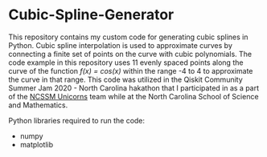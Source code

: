 # Cubic-Spline-Generator
This repository contains my custom code for generating cubic splines in Python. Cubic spline interpolation is used to approximate curves by connecting a finite set of points on the curve with cubic polynomials. The code example in this repository uses 11 evenly spaced points along the curve of the function *f(x) = cos(x)* within the range -4 to 4 to approximate the curve in that range. This code was utilized in the Qiskit Community Summer Jam 2020 - North Carolina hakathon that I participated in as a part of the [NCSSM Unicorns](https://github.com/code1word/nc-qc-hackathon-summer-2020) team while at the North Carolina School of Science and Mathematics. 

Python libraries required to run the code:
- numpy
- matplotlib

